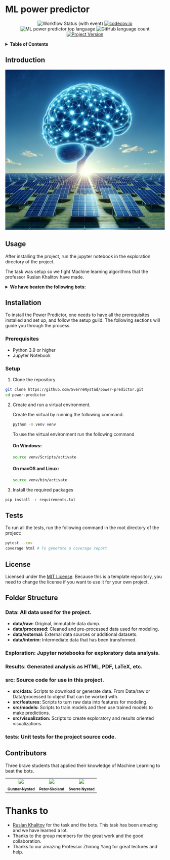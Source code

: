 # ML power predictor  

<div align="center">

![Workflow Status (with event)](https://img.shields.io/github/actions/workflow/status/SverreNystad/power-predictor/python-package.yml)
[![codecov.io](https://codecov.io/github/SverreNystad/power-predictor/coverage.svg?branch=main)](https://codecov.io/github/SverreNystad/power-predictor?branch=main)
![ML power predictor top language](https://img.shields.io/github/languages/top/SverreNystad/power-predictor)
![GitHub language count](https://img.shields.io/github/languages/count/SverreNystad/power-predictor)
[![Project Version](https://img.shields.io/badge/version-0.0.1-blue)](https://img.shields.io/badge/version-0.0.1-blue)

</div>

<details>
  <summary> <b> Table of Contents </b> </summary>
  <ol>
    <li>
    <a href="#ML power predictor"> Power Predictor </a>
    </li>
    <li>
      <a href="#Introduction">Introduction</a>
    </li>
    </li>
    <li><a href="#Usage">Usage</a></li>
    <li><a href="#Installation">Installation</a>
      <ul>
        <li><a href="#Prerequisites">Prerequisites</a></li>
        <li><a href="#Setup">Setup</a></li>
      </ul>
    </li>
    <li><a href="#Tests">Tests</a></li>
    <li><a href="#license">License</a></li>
  </ol>
</details>

## Introduction

![Alt text](docs/model_image.png)

## Usage
After installing the project, run the jupyter notebook in the exploration directory of the project.


The task was setup so we fight Machine learning algorithms that the professor Ruslan Khalitov have made.
<details>
  <summary><b> We have beaten the following bots: </b></summary>

  ![gosborg](docs/bots/gosborg.png)

  ![kenshi](docs/bots/kenshi.png)

  ![quan-gos-chill](docs/bots/quan-gos-chill.png)

  ![gosipon](docs/bots/gospion.png)

  ![ryleena](docs/bots/ryleena.png)

  ![frostling](docs/bots/frostling.png)

  ![La La Lizard](docs/bots/la-la-lizard.png)

  ![KEN-O](docs/bots/ken-o.png)

  ![Shao RyKhan](docs/bots/shao-rykhan.png)

  ![Alt text](docs/bots/goslightning.png)
</details>


## Installation
To install the Power Predictor, one needs to have all the prerequisites installed and set up, and follow the setup guild. The following sections will guide you through the process.
### Prerequisites
- Python 3.9 or higher
- Jupyter Notebook
  

### Setup
1. Clone the repository
```bash
git clone https://github.com/SverreNystad/power-predictor.git
cd power-predictor
```
2. Create and run a virtual environment.

    Create the virtual by running the following command.
    ```bash
    python -m venv venv
    ```
    To use the virtual environment run the following command
    #### On Windows:
    ```bash
    source venv/Scripts/activate
    ```
    #### On macOS and Linux: 
    ```bash
    source venv/bin/activate
    ```

3. Install the required packages
```bash
pip install -r requirements.txt
```

## Tests
To run all the tests, run the following command in the root directory of the project:
```bash
pytest --cov
coverage html # To generate a coverage report
```

## License
Licensed under the [MIT License](LICENSE). Because this is a template repository, you need to change the license if you want to use it for your own project.

## Folder Structure

### **Data:** All data used for the project.
* **data/raw:** Original, immutable data dump.
* **data/processed:** Cleaned and pre-processed data used for modeling.
* **data/external:** External data sources or additional datasets.
* **data/interim:** Intermediate data that has been transformed.

### **Exploration:** Jupyter notebooks for exploratory data analysis.


### **Results:** Generated analysis as HTML, PDF, LaTeX, etc.

### **src:** Source code for use in this project.
* **src/data:** Scripts to download or generate data. From Data/raw or Data/processed to object that can be worked with.
* **src/features:** Scripts to turn raw data into features for modeling.
* **src/models:** Scripts to train models and then use trained models to make predictions.
* **src/visualization:** Scripts to create exploratory and results oriented visualizations.

### **tests:** Unit tests for the project source code.

## Contributors
Three brave students that applied their knowledge of Machine Learning to beat the bots.


<table>
    <td align="center">
        <a href="https://github.com/Gunnar2908">
            <img src="https://github.com/Gunnar2908.png?size=100" width="100px;"/><br />
            <sub><b>Gunnar Nystad</b></sub>
        </a>
    </td>
    <td align="center">
        <a href="https://github.com/pskoland">
            <img src="https://github.com/pskoland.png?size=100" width="100px;"/><br />
            <sub><b>Peter Skoland</b></sub>
        </a>
    </td>
    <td align="center">
        <a href="https://github.com/SverreNystad">
            <img src="https://github.com/SverreNystad.png?size=100" width="100px;"/><br />
            <sub><b>Sverre Nystad</b></sub>
        </a>
    </td>
  
  </tr>
</table>

# Thanks to

* [Ruslan Khalitov](https://github.com/RuslanKhalitov) for the task and the bots. This task has been amazing and we have learned a lot.
* Thanks to the group members for the great work and the good collaboration.
* Thanks to our amazing Professor Zhirong Yang for great lectures and help.